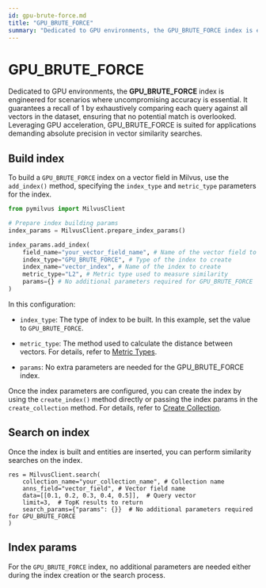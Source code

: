 ```yaml
---
id: gpu-brute-force.md
title: "GPU_BRUTE_FORCE"
summary: "Dedicated to GPU environments, the GPU_BRUTE_FORCE index is engineered for scenarios where uncompromising accuracy is essential. It guarantees a recall of 1 by exhaustively comparing each query against all vectors in the dataset, ensuring that no potential match is overlooked. Leveraging GPU acceleration, GPU_BRUTE_FORCE is suited for applications demanding absolute precision in vector similarity searches."
---
```


# GPU_BRUTE_FORCE

Dedicated to GPU environments, the **GPU_BRUTE_FORCE** index is engineered for scenarios where uncompromising accuracy is essential. It guarantees a recall of 1 by exhaustively comparing each query against all vectors in the dataset, ensuring that no potential match is overlooked. Leveraging GPU acceleration, GPU_BRUTE_FORCE is suited for applications demanding absolute precision in vector similarity searches.

## Build index

To build a `GPU_BRUTE_FORCE` index on a vector field in Milvus, use the `add_index()` method, specifying the `index_type` and `metric_type` parameters for the index.

```python
from pymilvus import MilvusClient

# Prepare index building params
index_params = MilvusClient.prepare_index_params()

index_params.add_index(
    field_name="your_vector_field_name", # Name of the vector field to be indexed
    index_type="GPU_BRUTE_FORCE", # Type of the index to create
    index_name="vector_index", # Name of the index to create
    metric_type="L2", # Metric type used to measure similarity
    params={} # No additional parameters required for GPU_BRUTE_FORCE
)
```

In this configuration:

- `index_type`: The type of index to be built. In this example, set the value to `GPU_BRUTE_FORCE`.

- `metric_type`: The method used to calculate the distance between vectors. For details, refer to [Metric Types](metric.md).

- `params`: No extra parameters are needed for the GPU_BRUTE_FORCE index.

Once the index parameters are configured, you can create the index by using the `create_index()` method directly or passing the index params in the `create_collection` method. For details, refer to [Create Collection](create-collection.md).

## Search on index

Once the index is built and entities are inserted, you can perform similarity searches on the index.

```plaintext
res = MilvusClient.search(
    collection_name="your_collection_name", # Collection name
    anns_field="vector_field", # Vector field name
    data=[[0.1, 0.2, 0.3, 0.4, 0.5]],  # Query vector
    limit=3,  # TopK results to return
    search_params={"params": {}}  # No additional parameters required for GPU_BRUTE_FORCE
)
```

## Index params

For the `GPU_BRUTE_FORCE` index, no additional parameters are needed either during the index creation or the search process.